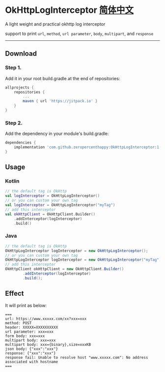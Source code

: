 # OkHttpLogInterceptor [简体中文](https://github.com/zeropercenthappy/OkHttpLogInterceptor/blob/master/README_CN.md)
A light weight and practical okhttp log interceptor

support to print `url`, `method`, `url parameter`, `body`, `multipart`, and `response`

---

## Download

### Step 1.

Add it in your root build.gradle at the end of repositories:

```groovy
allprojects {
    repositories {
        ...
        maven { url 'https://jitpack.io' }
    }
}
```

### Step 2.

Add the dependency in your module's build.gradle:

```groovy
dependencies {
    implementation 'com.github.zeropercenthappy:OkHttpLogInterceptor:1.4'
}
```

## Usage

### Kotlin

```kotlin
// the default tag is OkHttp
val logInterceptor = OkHttpLogInterceptor()
// or you can custom your own tag
val logInterceptor = OkHttpLogInterceptor("myTag")
// add this interceptor
val okHttpClient = OkHttpClient.Builder()
    .addInterceptor(logInterceptor)
    .build()
```

### Java

```java
// the default tag is OkHttp
OkHttpLogInterceptor logInterceptor = new OkHttpLogInterceptor();
// or you can custom your own tag
OkHttpLogInterceptor logInterceptor = new OkHttpLogInterceptor("myTag");
// add this interceptor
OkHttpClient okHttpClient = new OkHttpClient.Builder()
        .addInterceptor(logInterceptor)
        .build();
```

## Effect

It will print as below:

```
===
url: https://www.xxxxx.com/xx?xxx=xxx
method: POST
header: XXXXX=XXXXXXXXXX
url parameter: xxx=xxx
form body: xxx=xxx
multipart body: xxx=xxx
multipart body: xxx={binary},size=xxxKB
json body: {"xxx":"xxx"}
response: {"xxx":"xxx"}
response fail: Unable to resolve host "www.xxxxx.com": No address associated with hostname
===
```

